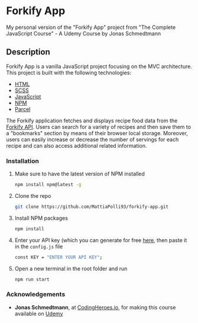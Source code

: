 # Forkify App

 My personal version of the "Forkify App" project from "The Complete JavaScript Course" - A Udemy Course by Jonas Schmedtmann

## Description

Forkify App is a vanilla JavaScript project focusing on the MVC architecture. This project is built with the following technologies:

- [HTML](https://www.w3schools.com/html/)
- [SCSS](https://sass-lang.com/)
- [JavaScript](https://www.javascript.com/)
- [NPM](https://www.npmjs.com/)
- [Parcel](https://parceljs.org/)

The Forkify application fetches and displays recipe food data from the [Forkify API](https://forkify-api.herokuapp.com/v2). Users can search for a variety of recipes and then save them to a "bookmarks" section by means of their browser local storage. Moreover, users can easily increase or decrease the number of servings for each recipe and can also access additional related information.

### Installation

1. Make sure to have the latest version of NPM installed

    ```sh
    npm install npm@latest -g
    ```

2. Clone the repo

    ```sh
    git clone https://github.com/MattiaPolli93/forkify-app.git
    ```

3. Install NPM packages

    ```sh
    npm install
    ```

4. Enter your API key (which you can generate for free [here](https://forkify-api.herokuapp.com/v2), then paste it in the `config.js` file

    ```sh
    const KEY = "ENTER YOUR API KEY";
    ```

5. Open a new terminal in the root folder and run

    ```sh
    npm run start
    ```

### Acknowledgements

- **Jonas Schmedtmann**, at [CodingHeroes.io](https://codingheroes.io/resources/), for making this course available on [Udemy](https://www.udemy.com/course/the-complete-javascript-course/)
